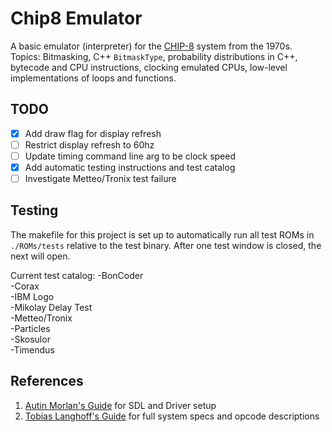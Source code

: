 # Chip8 Emulator

A basic emulator (interpreter) for the [CHIP-8](https://en.wikipedia.org/wiki/CHIP-8) system from the 1970s. <br>
Topics: Bitmasking, C++ `BitmaskType`, probability distributions in C++, bytecode and CPU instructions, clocking emulated CPUs, low-level implementations of loops and functions.

## TODO
- [x] Add draw flag for display refresh
- [ ] Restrict display refresh to 60hz
- [ ] Update timing command line arg to be clock speed
- [x] Add automatic testing instructions and test catalog
- [ ] Investigate Metteo/Tronix test failure

## Testing
The makefile for this project is set up to automatically run all test ROMs in `./ROMs/tests` relative to the test binary. After one test window is closed, the next will open.

Current test catalog:
-BonCoder <br>
-Corax <br>
-IBM Logo <br>
-Mikolay Delay Test <br>
-Metteo/Tronix <br>
-Particles <br>
-Skosulor <br>
-Timendus <br>

## References

1. [Autin Morlan's Guide](https://austinmorlan.com/posts/chip8_emulator/) for SDL and Driver setup
2. [Tobias Langhoff's Guide](https://tobiasvl.github.io/blog/write-a-chip-8-emulator/) for full system specs and opcode descriptions